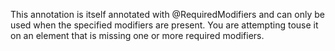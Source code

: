 This annotation is itself annotated with @RequiredModifiers and can only be used
when the specified modifiers are present. You are attempting touse it on an
element that is missing one or more required modifiers.
